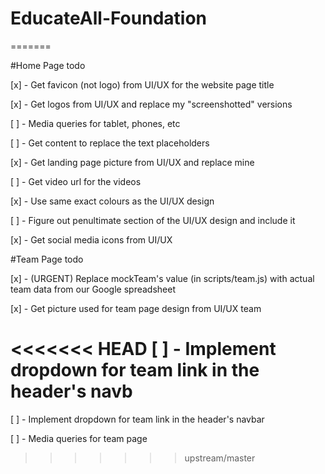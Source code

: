 # EducateAll-Foundation

=======

#Home Page todo

[x] - Get favicon (not logo) from UI/UX for the website page title

[x] - Get logos from UI/UX and replace my "screenshotted" versions

[ ] - Media queries for tablet, phones, etc

[ ] - Get content to replace the text placeholders

[x] - Get landing page picture from UI/UX and replace mine

[ ] - Get video url for the videos

[x] - Use same exact colours as the UI/UX design

[ ] - Figure out penultimate section of the UI/UX design and include it

[x] - Get social media icons from UI/UX


#Team Page todo

[x] - (URGENT) Replace mockTeam's value (in scripts/team.js) with actual team data from our Google spreadsheet

[x] - Get picture used for team page design from UI/UX team

<<<<<<< HEAD
[ ] - Implement dropdown for team link in the header's navb
=======
[ ] - Implement dropdown for team link in the header's navbar

[ ] - Media queries for team page
>>>>>>> upstream/master
